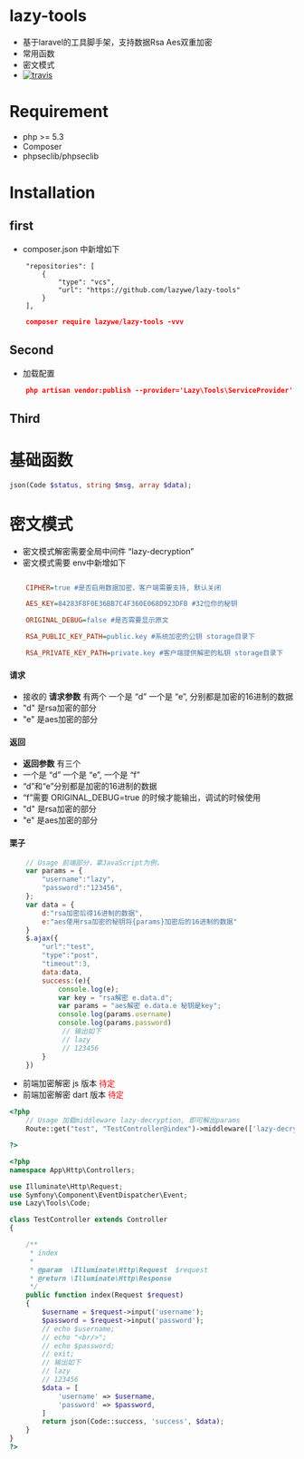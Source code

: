 # lazy-tools

- 基于laravel的工具脚手架，支持数据Rsa Aes双重加密
- 常用函数
- 密文模式
- [![travis](https://api.travis-ci.com/lazywe/lazy-tools.svg?token=8wKKpjrd41uzSUZMSZoy&branch=master)](https://travis-ci.com/lazywe/lazy-tools)

# Requirement
- php >= 5.3
- Composer
- phpseclib/phpseclib

# Installation

## first

- composer.json 中新增如下

```
    "repositories": [
        {
            "type": "vcs",
            "url": "https://github.com/lazywe/lazy-tools"
        }
    ],
```

```json
    composer require lazywe/lazy-tools -vvv
```


## Second

- 加载配置

```json
    php artisan vendor:publish --provider='Lazy\Tools\ServiceProvider'
```

## Third

# 基础函数

```php
json(Code $status, string $msg, array $data);
```



# 密文模式

- 密文模式解密需要全局中间件 “lazy-decryption”
- 密文模式需要 env中新增如下
```ini

    CIPHER=true #是否启用数据加密，客户端需要支持, 默认关闭

    AES_KEY=84283F8F0E36BB7C4F360E068D923DFB #32位你的秘钥

    ORIGINAL_DEBUG=false #是否需要显示原文

    RSA_PUBLIC_KEY_PATH=public.key #系统加密的公钥 storage目录下

    RSA_PRIVATE_KEY_PATH=private.key #客户端提供解密的私钥 storage目录下
```

#### 请求

- 接收的 **请求参数** 有两个 一个是 “d” 一个是 “e”, 分别都是加密的16进制的数据
- "d" 是rsa加密的部分
- "e" 是aes加密的部分

#### 返回

- **返回参数** 有三个
- 一个是 “d” 一个是 “e”, 一个是 “f”
- “d”和“e”分别都是加密的16进制的数据
- “f”需要 ORIGINAL_DEBUG=true 的时候才能输出，调试的时候使用
- "d" 是rsa加密的部分
- "e" 是aes加密的部分

#### 栗子


```js
    // Usage 前端部分，拿JavaScript为例，
    var params = {
        "username":"lazy",
        "password":"123456",
    };
    var data = {
        d:"rsa加密后得16进制的数据",
        e:"aes使用rsa加密的秘钥将{params}加密后的16进制的数据"
    }
    $.ajax({
        "url":"test",
        "type":"post",
        "timeout":3,
        data:data,
        success:(e){
            console.log(e);
            var key = "rsa解密 e.data.d";
            var params = "aes解密 e.data.e 秘钥是key";
            console.log(params.username)
            console.log(params.password)
             // 输出如下
             // lazy
             // 123456
        }
    })

```

- 前端加密解密 js 版本  <font color=#FF0000>待定</font>
- 前端加密解密 dart 版本 <font color=#FF0000>待定</font>

```php
<?php
    // Usage 加载middleware lazy-decryption, 即可解出params
    Route::get("test", "TestController@index")->middleware(['lazy-decryption'])

?>

<?php
namespace App\Http\Controllers;

use Illuminate\Http\Request;
use Symfony\Component\EventDispatcher\Event;
use Lazy\Tools\Code;

class TestController extends Controller
{

    /**
     * index
     *
     * @param  \Illuminate\Http\Request  $request
     * @return \Illuminate\Http\Response
     */
    public function index(Request $request)
    {
        $username = $request->input('username');
        $password = $request->input('password');
        // echo $username;
        // echo "<br/>";
        // echo $password;
        // exit;
        // 输出如下
        // lazy
        // 123456
        $data = [
            'username' => $username,
            'password' => $password,
        ]
        return json(Code::success, 'success', $data);
    }
}
?>

```
